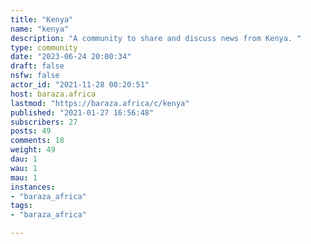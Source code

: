 ```yaml
---
title: "Kenya" 
name: "kenya"
description: "A community to share and discuss news from Kenya. "
type: community
date: "2023-06-24 20:00:34"
draft: false
nsfw: false
actor_id: "2021-11-28 00:20:51"
host: baraza.africa
lastmod: "https://baraza.africa/c/kenya"
published: "2021-01-27 16:56:48"
subscribers: 27
posts: 49
comments: 18
weight: 49
dau: 1
wau: 1
mau: 1
instances:
- "baraza_africa"
tags: 
- "baraza_africa"

---
```


